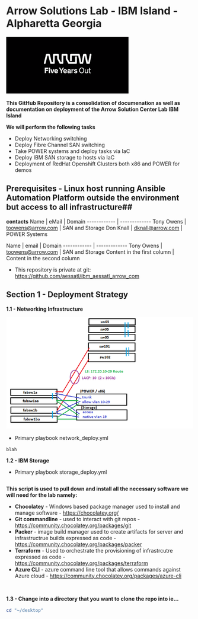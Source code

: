 # Arrow Solutions Lab - IBM Island - Alpharetta Georgia #

![Arrow Corp Logo](README_images/ArrowLogo.png)

**This GitHub Repository is a consolidation of documenation as well as documentation on deployment of the Arrow Solution Center Lab IBM Island**

**We will perform the following tasks**

* Deploy Networking switching
* Deploy Fibre Channel SAN switching
* Take POWER systems and deploy tasks via IaC
* Deploy IBM SAN storage to hosts via IaC
* Deployment of RedHat Openshift Clusters both x86 and POWER for demos

## Prerequisites -  Linux host running Ansible Automation Platform outside the environment but access to all infrastructure##

**contacts**
Name | eMail | Domain
------------ | -------------
Tony Owens | toowens@arrow.com | SAN and Storage
Don Knall | dknall@arrow.com | POWER Systems


Name | email | Domain
------------ | -------------
Tony Owens | toowens@arrow.com | SAN and Storage
Content in the first column | Content in the second column




* This repository is private at git: https://github.com/aessatl/ibm_aessatl_arrow_com

## Section 1 - Deployment Strategy 

**1.1 - Networking Infrastructure**

![azureportal](README_images/ibm_network_diagram.png)

* Primary playbook network_deploy.yml

```cisco switches <<Legacy>>
blah
```

**1.2 - IBM Storage**

* Primary playbook storage_deploy.yml

```flash

```

**This script is used to pull down and install all the necessary software we will need for the lab namely:**

* **Chocolatey** - Windows based package manager used to install and manage software - https://chocolatey.org/
* **Git commandline**  - used to interact with git repos - https://community.chocolatey.org/packages/git
* **Packer** - image build manager used to create artifacts for server and infrastructrue builds expressed as code - https://community.chocolatey.org/packages/packer
* **Terraform** - Used to orchestrate the provisioning of infrastrcutre expressed as code - https://community.chocolatey.org/packages/terraform
* **Azure CLI** - azure command line tool that allows commands against Azure cloud - https://community.chocolatey.org/packages/azure-cli

<br/>

**1.3 - Change into a directory that you want to clone the repo into ie...**
```powershell
cd "~/desktop"
```
